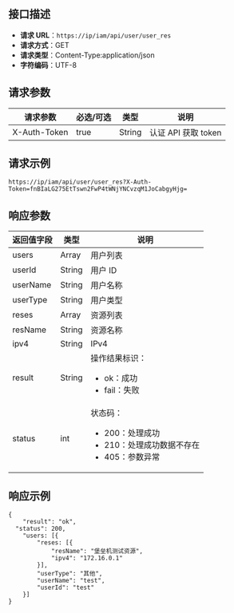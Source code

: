 ## 接口描述

- **请求 URL**：`https://ip/iam/api/user/user_res`
- **请求方式**：GET
- **请求类型**：Content-Type:application/json
- **字符编码**：UTF-8

## 请求参数

| 请求参数     | 必选/可选 | 类型   | 说明             |
| ------------ | --------- | ------ | ---------------- |
| X-Auth-Token | true      | String | 认证 API 获取 token |

## 请求示例

```shell
https://ip/iam/api/user/user_res?X-Auth-Token=fnBIaLG275EtTswn2FwP4tWNjYNCvzqM1JoCabgyHjg=
```

## 响应参数

| 返回值字段 | 类型   | 说明                                                         |
| ---------- | ------ | ------------------------------------------------------------ |
| users      | Array  | 用户列表                                                     |
| userId     | String | 用户 ID                                                      |
| userName   | String | 用户名称                                                     |
| userType   | String | 用户类型                                                     |
| reses      | Array  | 资源列表                                                     |
| resName    | String | 资源名称                                                     |
| ipv4       | String | IPv4                                                         |
| result     | String | 操作结果标识：<ul><li>ok：成功</li><li>fail：失败 </li>      |
| status     | int    | 状态码：<ul><li>200：处理成功<li>210：处理成功数据不存在<li>405：参数异常</ul> |

## 响应示例

```shell
{
	"result": "ok",
  "status": 200,
	"users: [{
		"reses: [{
			"resName": "堡垒机测试资源",
			"ipv4": "172.16.0.1"
		}],
		"userType": "其他",
		"userName": "test",
		"userId": "test"
	}]
}
```
